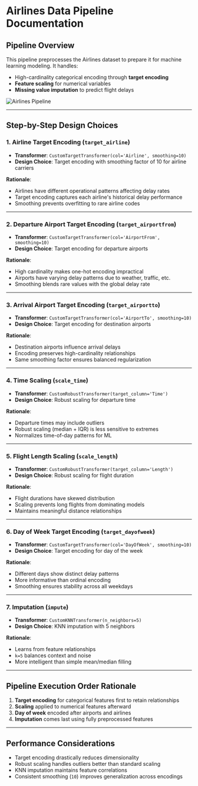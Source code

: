 # Airlines Data Pipeline Documentation

## Pipeline Overview

This pipeline preprocesses the Airlines dataset to prepare it for machine learning modeling. It handles:

- High-cardinality categorical encoding through **target encoding**
- **Feature scaling** for numerical variables
- **Missing value imputation** to predict flight delays

![Airlines Pipeline](https://github.com/user-attachments/assets/7c8a63ec-1f3b-432e-ab62-49e3c9fdbbe3)

---

## Step-by-Step Design Choices

### 1. Airline Target Encoding (`target_airline`)

- **Transformer**: `CustomTargetTransformer(col='Airline', smoothing=10)`
- **Design Choice**: Target encoding with smoothing factor of 10 for airline carriers

**Rationale**:
- Airlines have different operational patterns affecting delay rates  
- Target encoding captures each airline's historical delay performance  
- Smoothing prevents overfitting to rare airline codes

---

### 2. Departure Airport Target Encoding (`target_airportfrom`)

- **Transformer**: `CustomTargetTransformer(col='AirportFrom', smoothing=10)`
- **Design Choice**: Target encoding for departure airports

**Rationale**:
- High cardinality makes one-hot encoding impractical  
- Airports have varying delay patterns due to weather, traffic, etc.  
- Smoothing blends rare values with the global delay rate

---

### 3. Arrival Airport Target Encoding (`target_airportto`)

- **Transformer**: `CustomTargetTransformer(col='AirportTo', smoothing=10)`
- **Design Choice**: Target encoding for destination airports

**Rationale**:
- Destination airports influence arrival delays  
- Encoding preserves high-cardinality relationships  
- Same smoothing factor ensures balanced regularization

---

### 4. Time Scaling (`scale_time`)

- **Transformer**: `CustomRobustTransformer(target_column='Time')`
- **Design Choice**: Robust scaling for departure time

**Rationale**:
- Departure times may include outliers  
- Robust scaling (median + IQR) is less sensitive to extremes  
- Normalizes time-of-day patterns for ML

---

### 5. Flight Length Scaling (`scale_length`)

- **Transformer**: `CustomRobustTransformer(target_column='Length')`
- **Design Choice**: Robust scaling for flight duration

**Rationale**:
- Flight durations have skewed distribution  
- Scaling prevents long flights from dominating models  
- Maintains meaningful distance relationships

---

### 6. Day of Week Target Encoding (`target_dayofweek`)

- **Transformer**: `CustomTargetTransformer(col='DayOfWeek', smoothing=10)`
- **Design Choice**: Target encoding for day of the week

**Rationale**:
- Different days show distinct delay patterns  
- More informative than ordinal encoding  
- Smoothing ensures stability across all weekdays

---

### 7. Imputation (`impute`)

- **Transformer**: `CustomKNNTransformer(n_neighbors=5)`
- **Design Choice**: KNN imputation with 5 neighbors

**Rationale**:
- Learns from feature relationships  
- `k=5` balances context and noise  
- More intelligent than simple mean/median filling

---

## Pipeline Execution Order Rationale

1. **Target encoding** for categorical features first to retain relationships  
2. **Scaling** applied to numerical features afterward  
3. **Day of week** encoded after airports and airlines  
4. **Imputation** comes last using fully preprocessed features

---

## Performance Considerations

- Target encoding drastically reduces dimensionality  
- Robust scaling handles outliers better than standard scaling  
- KNN imputation maintains feature correlations  
- Consistent smoothing (`10`) improves generalization across encodings
